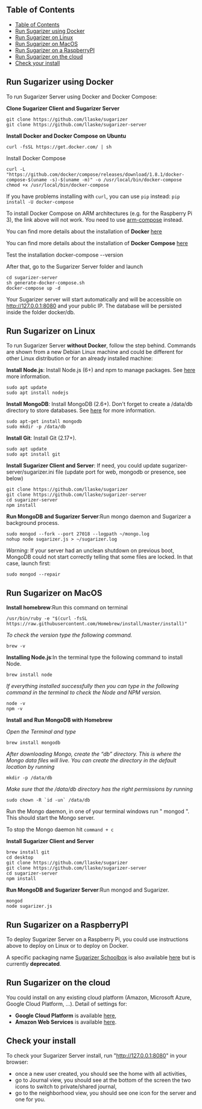 ## Table of Contents

- [Table of Contents](#table-of-contents)
- [Run Sugarizer using Docker](#run-sugarizer-using-docker)
- [Run Sugarizer on Linux](#run-sugarizer-on-linux)
- [Run Sugarizer on MacOS](#run-sugarizer-on-macos)
- [Run Sugarizer on a RaspberryPI](#run-sugarizer-on-a-raspberrypi)
- [Run Sugarizer on the cloud](#run-sugarizer-on-the-cloud)
- [Check your install](#check-your-install)

## Run Sugarizer using Docker

To run Sugarizer Server using Docker and Docker Compose:

**Clone Sugarizer Client and Sugarizer Server**

	git clone https://github.com/llaske/sugarizer
	git clone https://github.com/llaske/sugarizer-server

**Install Docker and Docker Compose on Ubuntu**

	curl -fsSL https://get.docker.com/ | sh

Install Docker Compose

	curl -L "https://github.com/docker/compose/releases/download/1.8.1/docker-compose-$(uname -s)-$(uname -m)" -o /usr/local/bin/docker-compose
	chmod +x /usr/local/bin/docker-compose

If you have problems installing with `curl`, you can use `pip` instead: `pip install -U docker-compose`

To install Docker Compose on ARM architectures (e.g. for the Raspberry Pi 3), the link above will not work.  You need to use [arm-compose](https://github.com/hypriot/arm-compose) instead.

You can find more details about the installation of **Docker** [here](https://docker.github.io/engine/installation/)

You can	find more details about	the installation of **Docker Compose** [here](https://docs.docker.com/compose/install/)

Test the installation 
    docker-compose --version

After that, go to the Sugarizer Server folder and launch

	cd sugarizer-server
	sh generate-docker-compose.sh
	docker-compose up -d

Your Sugarizer server will start automatically and will be accessible on http://127.0.0.1:8080 and your public IP. The database will be persisted inside the folder docker/db.

## Run Sugarizer on Linux

To run Sugarizer Server **without Docker**, follow the step behind. Commands are shown from a new Debian Linux machine and could be different for other Linux distribution or for an already installed machine:


**Install Node.js**: Install Node.js (6+) and npm to manage packages. See [here](http://nodejs.org/ "here") more information.

    sudo apt update
	sudo apt install nodejs

**Install MongoDB**: Install MongoDB (2.6+). Don't forget to create a /data/db directory to store databases. See [here](https://docs.mongodb.com/manual/installation/ "here") for more information.

    sudo apt-get install mongodb
    sudo mkdir -p /data/db

**Install Git**: Install Git (2.17+). 

    sudo apt update 
	sudo apt install git

**Install Sugarizer Client and Server**: If need, you could update sugarizer-server/sugarizer.ini file (update port for web, mongodb or presence, see below)

    git clone https://github.com/llaske/sugarizer
    git clone https://github.com/llaske/sugarizer-server
    cd sugarizer-server
    npm install

**Run MongoDB and Sugarizer Server**:Run mongo daemon and Sugarizer a background process.

    sudo mongod --fork --port 27018 --logpath ~/mongo.log
    nohup node sugarizer.js > ~/sugarizer.log

*Warning:* If your server had an unclean shutdown on previous boot, MongoDB could not start correctly telling that some files are locked. In that case, launch first:

	sudo mongod --repair


## Run Sugarizer on MacOS

**Install homebrew**:Run this command on terminal

    /usr/bin/ruby -e "$(curl -fsSL https://raw.githubusercontent.com/Homebrew/install/master/install)"

*To check the version type the following command.*
        
    brew -v

**Installing Node.js**:In the terminal type the following command to install Node.
        
    brew install node

*If everything installed successfully then you can type in the following command in the terminal to check the Node and NPM version.*
        
    node -v
    npm -v

**Install and Run MongoDB with Homebrew**

*Open the Terminal and type*

    brew install mongodb

*After downloading Mongo, create the “db” directory. This is where the Mongo data files will live. You can create the directory in the default location by running*
        
    mkdir -p /data/db

*Make sure that the /data/db directory has the right permissions by running*
        
    sudo chown -R `id -un` /data/db

Run the Mongo daemon, in one of your terminal windows run " mongod ". This should start the Mongo server. 

To stop the Mongo daemon hit `command + c`


**Install Sugarizer Client and Server**

    brew install git
    cd desktop
    git clone https://github.com/llaske/sugarizer
    git clone https://github.com/llaske/sugarizer-server
    cd sugarizer-server
    npm install

**Run MongoDB and Sugarizer Server**:Run mongod and Sugarizer.

    mongod
    node sugarizer.js


## Run Sugarizer on a RaspberryPI

To deploy Sugarizer Server on a Raspberry Pi, you could use instructions above to deploy on Linux or to deploy on Docker.

A specific packaging name [Sugarizer Schoolbox](https://github.com/llaske/sugarizer-school-box) is also available [here](https://github.com/llaske/sugarizer-school-box) but is currently **deprecated**.


## Run Sugarizer on the cloud

You could install on any existing cloud platform (Amazon, Microsoft Azure, Google Cloud Platform, ...). Detail of settings for:

* **Google Cloud Platform** is available [here](deploytoGCP.md),
* **Amazon Web Services** is available [here](deploytoAWS.md).


## Check your install

To check your Sugarizer Server install, run "http://127.0.0.1:8080" in your browser:

* once a new user created, you should see the home with all activities,
* go to Journal view, you should see at the bottom of the screen the two icons to switch to private/shared journal,
* go to the neighborhood view, you should see one icon for the server and one for you.

